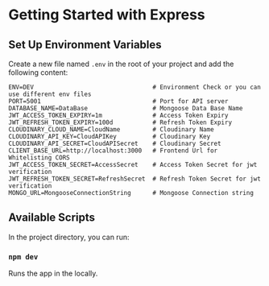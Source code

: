 # Getting Started with Express

## Set Up Environment Variables

Create a new file named `.env` in the root of your project and add the following content:

```env
ENV=DEV                                 # Environment Check or you can use different env files
PORT=5001                               # Port for API server
DATABASE_NAME=DataBase                  # Mongoose Data Base Name
JWT_ACCESS_TOKEN_EXPIRY=1m              # Access Token Expiry
JWT_REFRESH_TOKEN_EXPIRY=100d           # Refresh Token Expiry
CLOUDINARY_CLOUD_NAME=CloudName         # Cloudinary Name
CLOUDINARY_API_KEY=CloudAPIKey          # Cloudinary Key
CLOUDINARY_API_SECRET=CloudAPISecret    # Cloudinary Secret
CLIENT_BASE_URL=http://localhost:3000   # Frontend Url for Whitelisting CORS
JWT_ACCESS_TOKEN_SECRET=AccessSecret    # Access Token Secret for jwt verification
JWT_REFRESH_TOKEN_SECRET=RefreshSecret  # Refresh Token Secret for jwt verification
MONGO_URL=MongooseConnectionString      # Mongoose Connection string
```


## Available Scripts

In the project directory, you can run:

### `npm dev`

Runs the app in the locally.